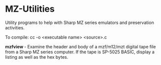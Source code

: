 # MZ-Utilities
Utility programs to help with Sharp MZ series emulators and preservation activities.

To compile: cc -o \<executable name\> \<source\>.c

**mzfview <mzf file name>** - Examine the header and body of a mzf/m12/mzt digital tape file from a Sharp MZ series computer. If the tape is SP-5025 BASIC, display a listing as well as the hex bytes.
